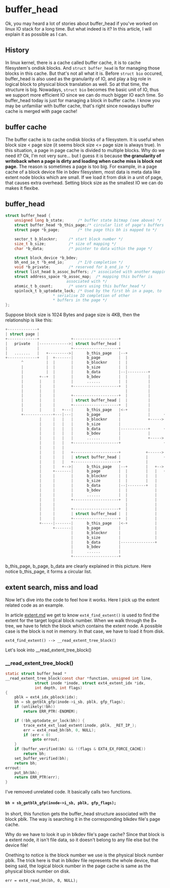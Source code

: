 # buffer_head

Ok, you may heard a lot of stories about buffer_head if you've worked on linux
IO stack for a long time. But what indeed is it? In this article, I will explain
it as possible as I can.

## History

In linux kernel, there is a cache called buffer cache, it is to cache filesystem's
ondisk blocks. And `struct buffer_head` is for managing those blocks in this cache.
But that's not all what it is. Before `struct bio` occured, buffer_head is also
used as the granularity of IO, and play a big role in logical block to physical block
translation as well.
So at that time, the structure is big. Nowadays, `struct bio` becomes the basic unit
of IO, thus we support more efficient IO since we can do much bigger IO each time.
So buffer_head today is just for managing a block in buffer cache.
I know you may be unfamiliar with buffer cache, that's right since nowadays buffer
cache is merged with page cache!

## buffer cache

The buffer cache is to cache ondisk blocks of a filesystem. It is useful when
block size < page size (it seems block size <= page size is always true).
In this situation, a page in page cache is divided to multiple blocks.
Why do we need it?
Ok, I'm not very sure... but I guess it is because **the granularity of writeback
when a page is dirty and loading when cache miss is block not page.** The reason
is sometimes a page is too big. For example, in a page cache of a block device
file in bdev filesystem, most data is meta data like extent node blocks which
are small. If we load it from disk in a unit of page, that causes extra overhead.
Setting block size as the smallest IO we can do makes it flexibe.

## buffer_head

```c
struct buffer_head {
	unsigned long b_state;		/* buffer state bitmap (see above) */
	struct buffer_head *b_this_page;/* circular list of page's buffers */
	struct page *b_page;		/* the page this bh is mapped to */

	sector_t b_blocknr;		/* start block number */
	size_t b_size;			/* size of mapping */
	char *b_data;			/* pointer to data within the page */

	struct block_device *b_bdev;
	bh_end_io_t *b_end_io;		/* I/O completion */
	void *b_private;		/* reserved for b_end_io */
	struct list_head b_assoc_buffers; /* associated with another mapping */
	struct address_space *b_assoc_map;	/* mapping this buffer is
						   associated with */
	atomic_t b_count;		/* users using this buffer_head */
	spinlock_t b_uptodate_lock;	/* Used by the first bh in a page, to
					 * serialise IO completion of other
					 * buffers in the page */
};
```

Suppose block size is 1024 Bytes and page size is 4KB, then the relationship is like this:

```c
+-------------+
| struct page |
+-------------+              +--------------------+
|   private   |------------->| struct buffer_head |
|             |              +--------------------+
|   .......   |   +--------->|      b_this_page   |--+
+-------------+   |  +-------|      b_page        |  |
       ^          |  |       |      b_blocknr     |  |
       |          |  |       |      b_size        |  |
       |          |  |       |      b_data        |--|---------+
       |       +--+  |       |      b_bdev        |  |         |
       |       |     |       |      ......        |  |         |
       |       |     |       +--------------------+  |         |
       |       |     |                               |         |                             +---the-disk--+
       |       |     |       +--------------------+  |         |                          +->|             |
       |       |     |       | struct buffer_head |  |         |                         /   |             |
       |       |     |       +--------------------+  |         |                        /    +-------------+
       |       |     |   +---|      b_this_page   |<-+         |                       /     |             |
       +-------------+---|---|      b_page        |            |      +---the-page--+ /      |             |
               |     |   |   |      b_blocknr     |            +----->|             |/       +-------------+
               |     |   |   |      b_size        |                   |             |    +-->|             |
               |     |   |   |      b_data        |------------+      +-------------+    |   |             |
               |     |   |   |      b_bdev        |            |      |             |    |   +-------------+
               |     |   |   |      ......        |            +----->|             |------->|             |
               |     |   |   +--------------------+                   +-------------+    |   |             |
               |     |   |                                            |             |    +   +-------------+
               |     |   |   +--------------------+           +------>|             |\  /    |             |
               |     |   |   | struct buffer_head |           |       +-------------+ \/     |             |
               |     |   |   +--------------------+           |       |             | /\     +-------------+
               |     |   +-->|      b_this_page   |--+        |   +-->|             |/  +--->|             |
               |     +-------|      b_page        |  |        |   |   +-------------+        |             |
               |     |       |      b_blocknr     |  |        |   |                          +-------------+
               |     |       |      b_size        |  |        |   |                          |             |
               |     |       |      b_data        |--|--------+   |                          |             |
               |     |       |      b_bdev        |  |            |                          +-------------+
               |     |       |      ......        |  |            |                          |             |
               |     |       +--------------------+  |            |                          |             |
               |     |                               |            |                          +-------------+
               |     |       +--------------------+  |            |                          |             |
               |     |       | struct buffer_head |  |            |                          |             |
               |     |       +--------------------+  |            |                          +-------------+
               +-----|-------|      b_this_page   |<-+            |
                     +-------|      b_page        |               |
                             |      b_blocknr     |               |
                             |      b_size        |               |
                             |      b_data        |---------------+
                             |      b_bdev        |
                             |      ......        |
                             +--------------------+

```

b_this_page, b_page, b_data are clearly explained in this picture. Here
notice b_this_page, it forms a circular list.

## extent search, miss and load

Now let's dive into the code to feel how it works. Here I pick up the extent related
code as an example.

In article [extent.md](./extent.md) we get to know `ext4_find_extent()` is used to
find the extent for the target logical block number. When we walk through the B+ tree,
we have to fetch the block which contains the extent node. A possible case is the
block is not in memory. In that case, we have to load it from disk.

`ext4_find_extent() --> __read_extent_tree_block()`

Let's look into __read_extent_tree_block()

### __read_extent_tree_block()

```c
static struct buffer_head *
__read_extent_tree_block(const char *function, unsigned int line,
			 struct inode *inode, struct ext4_extent_idx *idx,
			 int depth, int flags)
{
	pblk = ext4_idx_pblock(idx);
	bh = sb_getblk_gfp(inode->i_sb, pblk, gfp_flags);
	if (unlikely(!bh))
		return ERR_PTR(-ENOMEM);

	if (!bh_uptodate_or_lock(bh)) {
		trace_ext4_ext_load_extent(inode, pblk, _RET_IP_);
		err = ext4_read_bh(bh, 0, NULL);
		if (err < 0)
			goto errout;
	}
	if (buffer_verified(bh) && !(flags & EXT4_EX_FORCE_CACHE))
		return bh;
	set_buffer_verified(bh);
	return bh;
errout:
	put_bh(bh);
	return ERR_PTR(err);
}

```

I've removed unrelated code. It basically calls two functions.

#### `bh = sb_getblk_gfp(inode->i_sb, pblk, gfp_flags);`

In short, this function gets the buffer_head structure associated with the block
pblk. The way is searching it in the corresponding blkdev file's page cache.

Why do we have to look it up in blkdev file's page cache?
Since that block is a extent node, it isn't file data, so it doesn't belong to
any file else but the device file!

Onething to notice is the block number we use is the physical block number pblk.
The trick here is that in blkdev file represents the whole device, that being said,
the logical block number in the page cache is same as the physical block number
on disk.




`err = ext4_read_bh(bh, 0, NULL);`
